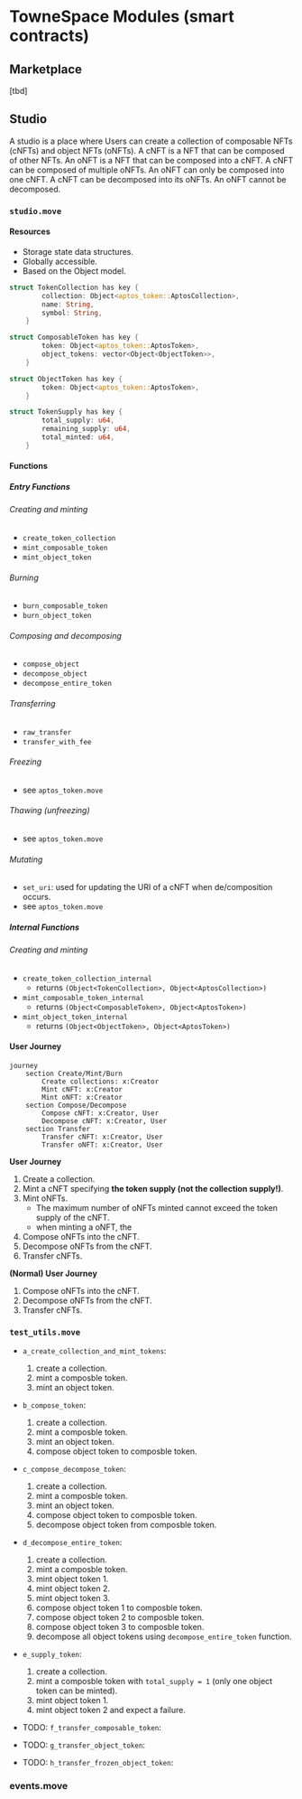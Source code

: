 # TowneSpace Modules (smart contracts)

## Marketplace

[tbd]

## Studio

A studio is a place where Users can create a collection of composable NFTs (cNFTs) and object NFTs (oNFTs). A cNFT is a NFT that can be composed of other NFTs. An oNFT is a NFT that can be composed into a cNFT. A cNFT can be composed of multiple oNFTs. An oNFT can only be composed into one cNFT. A cNFT can be decomposed into its oNFTs. An oNFT cannot be decomposed.

### `studio.move`

#### Resources

- Storage state data structures.
- Globally accessible.
- Based on the Object model.

``` rust
struct TokenCollection has key {
        collection: Object<aptos_token::AptosCollection>,
        name: String,
        symbol: String,
    }
```

``` rust
struct ComposableToken has key {
        token: Object<aptos_token::AptosToken>,
        object_tokens: vector<Object<ObjectToken>>,
    }
```

``` rust
struct ObjectToken has key {
        token: Object<aptos_token::AptosToken>,
    }
```

``` rust
struct TokenSupply has key {
        total_supply: u64,
        remaining_supply: u64,
        total_minted: u64,
    }
```

#### Functions

##### Entry Functions

###### Creating and minting
- `create_token_collection`
- `mint_composable_token`
- `mint_object_token`

###### Burning
- `burn_composable_token`
- `burn_object_token`

###### Composing and decomposing
- `compose_object`
- `decompose_object`
- `decompose_entire_token`

###### Transferring
- `raw_transfer`
- `transfer_with_fee`

###### Freezing
- see `aptos_token.move`

###### Thawing (unfreezing)
- see `aptos_token.move`

###### Mutating
- `set_uri`: used for updating the URI of a cNFT when de/composition occurs.
- see `aptos_token.move`

##### Internal Functions

###### Creating and minting
- `create_token_collection_internal`
    - returns `(Object<TokenCollection>, Object<AptosCollection>)`
- `mint_composable_token_internal`
    - returns `(Object<ComposableToken>, Object<AptosToken>)`
- `mint_object_token_internal`
    - returns `(Object<ObjectToken>, Object<AptosToken>)`


#### User Journey

``` mermaid
journey
    section Create/Mint/Burn
        Create collections: x:Creator
        Mint cNFT: x:Creator
        Mint oNFT: x:Creator
    section Compose/Decompose
        Compose cNFT: x:Creator, User
        Decompose cNFT: x:Creator, User
    section Transfer
        Transfer cNFT: x:Creator, User
        Transfer oNFT: x:Creator, User
```
**User Journey**

1. Create a collection.
2. Mint a cNFT specifying **the token supply (not the collection supply!)**.
3. Mint oNFTs.
    - The maximum number of oNFTs minted cannot exceed the token supply of the cNFT.
    - when minting a oNFT, the 
4. Compose oNFTs into the cNFT.
5. Decompose oNFTs from the cNFT.
6. Transfer cNFTs.


**(Normal) User Journey**

1. Compose oNFTs into the cNFT.
2. Decompose oNFTs from the cNFT.
3. Transfer cNFTs.

### `test_utils.move`

- `a_create_collection_and_mint_tokens`:
    1. create a collection.
    2. mint a composble token.
    3. mint an object token.

- `b_compose_token`:
    1. create a collection.
    2. mint a composble token.
    3. mint an object token.
    4. compose object token to composble token.

- `c_compose_decompose_token`:
    1. create a collection.
    2. mint a composble token.
    3. mint an object token.
    4. compose object token to composble token.
    5. decompose object token from composble token.

- `d_decompose_entire_token`:
    1. create a collection.
    2. mint a composble token.
    3. mint object token 1.
    4. mint object token 2.
    5. mint object token 3.
    6. compose object token 1 to composble token.
    7. compose object token 2 to composble token.
    8. compose object token 3 to composble token.
    9. decompose all object tokens using `decompose_entire_token` function.

- `e_supply_token`:
    1. create a collection.
    2. mint a composble token with `total_supply = 1` (only one object token can be minted).
    3. mint object token 1.
    4. mint object token 2 and expect a failure.

- TODO: `f_transfer_composable_token`:

- TODO: `g_transfer_object_token`:

- TODO: `h_transfer_frozen_object_token`:

### events.move
